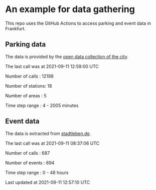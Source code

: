 # An example for data gathering

This repo uses the GitHub Actions to access parking and event data in Frankfurt.

## Parking data
The data is provided by the [open data collection of the city](https://www.offenedaten.frankfurt.de/).

The last call was at 2021-09-11 12:59:00 UTC

Number of calls   : 12198

Number of stations:    18

Number of areas   :     5

Time step range   :     4 -  2005 minutes


## Event data
The data is extracted from [stadtleben.de](https://stadtleben.de/frankfurt/).

The last call was at 2021-09-11 08:37:06 UTC

Number of calls   : 687

Number of events  : 694

Time step range   :   0 -  48 hours


Last updated at 2021-09-11 12:57:10 UTC
